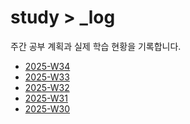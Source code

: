 # study > \_log

주간 공부 계획과 실제 학습 현황을 기록합니다.

<!-- TOC_START -->
- [2025-W34](./2025-W34/README.md)
- [2025-W33](./2025-W33/README.md)
- [2025-W32](./2025-W32/README.md)
- [2025-W31](./2025-W31/README.md)
- [2025-W30](./2025-W30/README.md)
<!-- TOC_END -->
